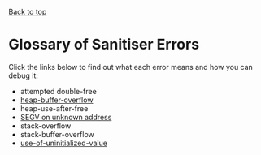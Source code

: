 [Back to top](..)

# Glossary of Sanitiser Errors

Click the links below to find out what each error means and how you can debug it:

- attempted double-free
- [heap-buffer-overflow](heap-buffer-overflow)
- heap-use-after-free
- [SEGV on unknown address](SEGV-unknown-address)
- stack-overflow
- stack-buffer-overflow
- [use-of-uninitialized-value](use-of-uninitialized-value)
